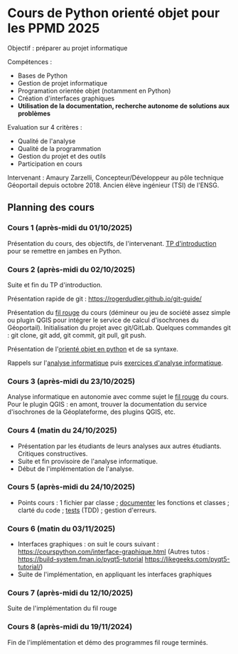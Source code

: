 # Cours de Python orienté objet pour les PPMD 2025

Objectif : préparer au projet informatique

Compétences :
 + Bases de Python
 + Gestion de projet informatique
 + Programation orientée objet (notamment en Python)
 + Création d'interfaces graphiques
 + **Utilisation de la documentation, recherche autonome de solutions aux problèmes**

Evaluation sur 4 critères :
 + Qualité de l'analyse
 + Qualité de la programmation
 + Gestion du projet et des outils
 + Participation en cours

Intervenant :
Amaury Zarzelli, Concepteur/Développeur au pôle technique Géoportail depuis octobre 2018. Ancien élève ingénieur (TSI) de l'ENSG.

## Planning des cours

### Cours 1 (après-midi du 01/10/2025)
Présentation du cours, des objectifs, de l'intervenant.
[TP d'introduction](tp/intro.md) pour se remettre en jambes en Python.

### Cours 2 (après-midi du 02/10/2025)

Suite et fin du TP d'introduction.

Présentation rapide de git : https://rogerdudler.github.io/git-guide/

Présentation du [fil rouge](fil_rouge) du cours (démineur ou jeu de société assez simple ou plugin QGIS pour intégrer le service de calcul d'isochrones du Géoportail). Initialisation du projet avec git/GitLab. Quelques commandes git : git clone, git add, git commit, git pull, git push.

Présentation de l'[orienté objet en python](supports_cours/Presentation_Python_objet.md) et de sa syntaxe.

Rappels sur l'[analyse informatique](supports_cours/Analyse_informatique_presentation.md) puis [exercices d'analyse informatique](supports_cours/Analyse_informatique_exercices.pdf).

### Cours 3 (après-midi du 23/10/2025)
Analyse informatique en autonomie avec comme sujet le [fil rouge](fil_rouge) du cours. Pour le plugin QGIS : en amont, trouver la documentation du service d'isochrones de la Géoplateforme, des plugins QGIS, etc.

### Cours 4 (matin du 24/10/2025)
- Présentation par les étudiants de leurs analyses aux autres étudiants. Critiques constructives.
- Suite et fin provisoire de l'analyse informatique.
- Début de l'implémentation de l'analyse.

### Cours 5 (après-midi du 24/10/2025)
- Points cours : 1 fichier par classe ; [documenter](fil_rouge/documentation_et_tests.md) les fonctions et classes ; clarté du code ; [tests](fil_rouge/documentation_et_tests.md) (TDD) ; gestion d'erreurs.

### Cours 6 (matin du 03/11/2025)
- Interfaces graphiques : on suit le cours suivant : https://courspython.com/interface-graphique.html (Autres tutos : https://build-system.fman.io/pyqt5-tutorial https://likegeeks.com/pyqt5-tutorial/)
- Suite de l'implémentation, en appliquant les interfaces graphiques

### Cours 7 (après-midi du 12/10/2025)
Suite de l'implémentation du fil rouge

### Cours 8 (après-midi du 19/11/2024)
Fin de l'implémentation et démo des programmes fil rouge terminés.
